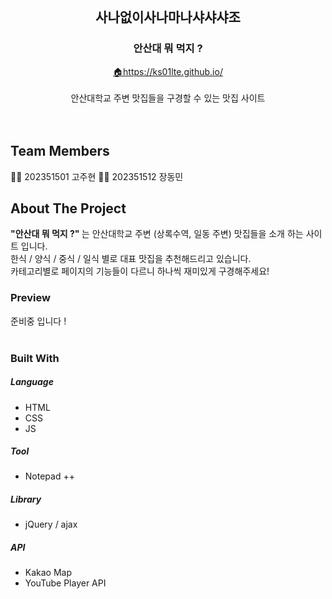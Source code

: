 <!-- PROJECT LOGO -->
<br />
<p align="center">

  <h2 align="center">사나없이사나마나샤샤샤조</h2>
  <h3 align="center">안산대 뭐 먹지 ?</h3> 

  <p align="center">
    <a href="https://ks01lte.github.io/">🏠https://ks01lte.github.io/</a>
    <br /><br>
    안산대학교 주변 맛집들을 구경할 수 있는 맛집 사이트
    <br />
    </a>
    <br />
    <br />
  </p>
</p>


## Team Members

👩‍💻 202351501 고주현
👩‍💻 202351512 장동민


## About The Project

<strong>"안산대 뭐 먹지 ?" </strong>는 안산대학교 주변 (상록수역, 일동 주변) 맛집들을 소개 하는 사이트 입니다. <br>
한식 / 양식 / 중식 / 일식 별로 대표 맛집을 추천해드리고 있습니다. <br>
카테고리별로 페이지의 기능들이 다르니 하나씩 재미있게 구경해주세요!


### Preview

준비중 입니다 ! <br><br>

### Built With


##### Language

-   HTML
-   CSS
-   JS

##### Tool

-   Notepad ++


##### Library

-   jQuery / ajax

##### API

-   Kakao Map
-   YouTube Player API